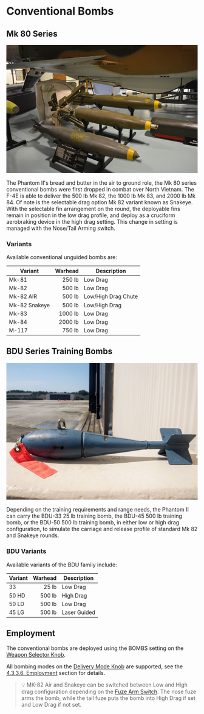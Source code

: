 # Conventional Bombs

## Mk 80 Series

![mk80s](../../../img/mk80s.jpg)

The Phantom II's bread and butter in the air to ground role, the Mk 80 series
conventional bombs were first dropped in combat over North Vietnam. The F-4E is
able to deliver the 500 lb Mk 82, the 1000 lb Mk 83, and 2000 lb Mk 84. Of note
is the selectable drag option Mk 82 variant known as Snakeye. With the
selectable fin arrangement on the round, the deployable fins remain in position
in the low drag profile, and deploy as a cruciform aerobraking device in the
high drag setting. This change in setting is managed with the Nose/Tail Arming
switch.

### Variants

Available conventional unguided bombs are:

| Variant       | Warhead | Description         |
| ------------- | ------: | ------------------- |
| Mk-81         |  250 lb | Low Drag            |
| Mk-82         |  500 lb | Low Drag            |
| Mk-82 AIR     |  500 lb | Low/High Drag Chute |
| Mk-82 Snakeye |  500 lb | Low/High Drag       |
| Mk-83         | 1000 lb | Low Drag            |
| Mk-84         | 2000 lb | Low Drag            |
| M-117         |  750 lb | Low Drag            |

## BDU Series Training Bombs

![bdu33](../../../img/bdu33.jpg)

Depending on the training requirements and range needs, the Phantom II can carry
the BDU-33 25 lb training bomb, the BDU-45 500 lb training bomb, or the BDU-50
500 lb training bomb, in either low or high drag configuration, to simulate the
carriage and release profile of standard Mk 82 and Snakeye rounds.

### BDU Variants

Available variants of the BDU family include:

| Variant | Warhead | Description  |
| ------- | ------: | ------------ |
| 33      |   25 lb | Low Drag     |
| 50 HD   |  500 lb | High Drag    |
| 50 LD   |  500 lb | Low Drag     |
| 45 LG   |  500 lb | Laser Guided |

## Employment

The conventional bombs are deployed using the BOMBS setting on the
[Weapon Selector Knob](../../../cockpit/pilot/weapon_management.md#weapon-selector-knob).

All bombing modes on the
[Delivery Mode Knob](../../../cockpit/pilot/weapon_management.md#delivery-mode-knob)
are supported, see the [4.3.3.6. Employment](employment.md) section for details.

> 💡 MK-82 Air and Snakeye can be switched between Low and High drag
> configuration depending on the
> [Fuze Arm Switch](../../../systems/weapon_systems/multiple_weapons_system.md#nosetail-arm-switch).
> The nose fuze arms the bomb, while the tail fuze puts the bomb into High Drag
> if set and Low Drag if not set.
